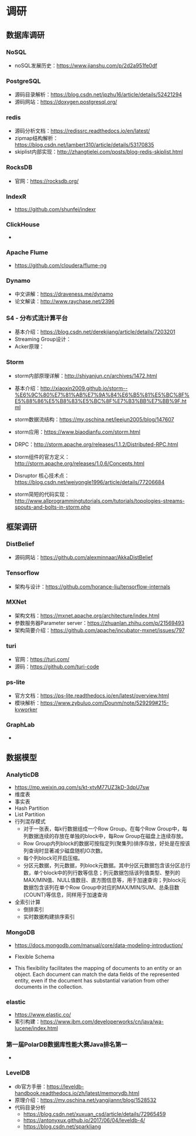 # 调研

## 数据库调研

### NoSQL

- noSQL发展历史：https://www.jianshu.com/p/2d2a951fe0df

### PostgreSQL

- 源码目录解析：https://blog.csdn.net/jpzhu16/article/details/52421294
- 源码网站：https://doxygen.postgresql.org/

### redis

- 源码分析文档：https://redissrc.readthedocs.io/en/latest/
- zipmap结构解析：https://blog.csdn.net/lambert310/article/details/53170835
- skiplist内部实现：http://zhangtielei.com/posts/blog-redis-skiplist.html

### RocksDB

- 官网：https://rocksdb.org/


### IndexR

- https://github.com/shunfei/indexr

### ClickHouse

- 

### Apache Flume

- https://github.com/cloudera/flume-ng

### Dynamo

- 中文讲解：https://draveness.me/dynamo
- 论文解读：http://www.raychase.net/2396

### S4 - 分布式流计算平台

- 基本介绍：https://blog.csdn.net/derekjiang/article/details/7203201
- Streaming Group设计：
- Acker原理：

###  Storm

- storm内部原理详解：http://shiyanjun.cn/archives/1472.html

- 基本介绍：http://xiaoxin2009.github.io/storm--%E6%9C%80%E7%81%AB%E7%9A%84%E6%B5%81%E5%BC%8F%E5%88%86%E5%B8%83%E5%BC%8F%E7%B3%BB%E7%BB%9F.html

- storm数据流结构：https://my.oschina.net/leejun2005/blog/147607

- storm应用：https://www.biaodianfu.com/storm.html

- DRPC：http://storm.apache.org/releases/1.1.2/Distributed-RPC.html

- storm组件的官方定义：http://storm.apache.org/releases/1.0.6/Concepts.html

- Disruptor 核心技术点：https://blog.csdn.net/weiyongle1996/article/details/77206684
- storm简短的代码实现：http://www.allprogrammingtutorials.com/tutorials/topologies-streams-spouts-and-bolts-in-storm.php

## 框架调研

### DistBelief

- 源码网站：https://github.com/alexminnaar/AkkaDistBelief



### Tensorflow

- 架构与设计：https://github.com/horance-liu/tensorflow-internals



### MXNet

- 架构文档：https://mxnet.apache.org/architecture/index.html
- 参数服务器Parameter server：https://zhuanlan.zhihu.com/p/21569493
- 架构简要介绍：https://github.com/apache/incubator-mxnet/issues/797



### turi

- 官网：https://turi.com/
- 源码：https://github.com/turi-code



### ps-lite

- 官方文档：https://ps-lite.readthedocs.io/en/latest/overview.html
- 模块解析：https://www.zybuluo.com/Dounm/note/529299#215-kvworker

### GraphLab

- 

## 数据模型

### AnalyticDB

- https://mp.weixin.qq.com/s/kt-xtvM77UZ3kD-3dpU7sw
- 维度表
- 事实表
- Hash Partition
- List Partition
- 行列混存模式
  - 对于一张表，每k行数据组成一个Row Group。在每个Row Group中，每列数据连续的存放在单独的block中，每Row Group在磁盘上连续存放。
  - Row Group内列block的数据可按指定列(聚集列)排序存放，好处是在按该列查询时显著减少磁盘随机IO次数。
  - 每个列block可开启压缩。
  - 分区元数据，列元数据，列block元数据。其中分区元数据包含该分区总行数，单个block中的列行数等信息；列元数据包括该列值类型、整列的MAX/MIN值、NULL值数目、直方图信息等，用于加速查询；列block元数据包含该列在单个Row Group中对应的MAX/MIN/SUM、总条目数(COUNT)等信息，同样用于加速查询
- 全索引计算
  - 倒排索引
  - 实时数据构建排序索引

### MongoDB

- https://docs.mongodb.com/manual/core/data-modeling-introduction/

- Flexible Schema
- This flexibility facilitates the mapping of documents to an entity or an object. Each document can match the data fields of the represented entity, even if the document has substantial variation from other documents in the collection.


### elastic
- https://www.elastic.co/
- 索引构建：https://www.ibm.com/developerworks/cn/java/wa-lucene/index.html

### 第一届PolarDB数据库性能大赛Java排名第一

- 

### LevelDB

- db官方手册：https://leveldb-handbook.readthedocs.io/zh/latest/memorydb.html
- 原理介绍：https://my.oschina.net/yangjiannr/blog/1528532
- 代码目录分析
  - https://blog.csdn.net/xuxuan_csd/article/details/72965459
  - https://antonyxux.github.io/2017/06/04/leveldb-4/
  - https://blog.csdn.net/sparkliang